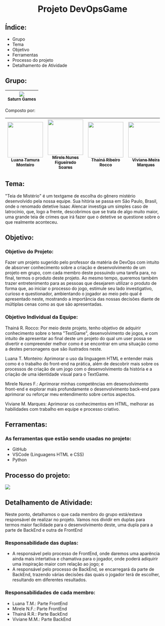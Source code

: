 <h1 align="center"> Projeto DevOpsGame </h1>

<h2> Índice: </h2>
<ul>
<li> Grupo </li>
<li> Tema </li>
<li> Objetivo </li>
<li> Ferramentas </li>
<li> Processo do projeto </li>
<li> Detalhamento de Atividade</li>
</ul>

<h2> Grupo: </h2>

|<img loading="lazy" src="https://github.com/lu-tamura/TextGame_Devops/assets/159657768/0aaab330-d9a3-4bd8-8bbb-48717734302e"/><br><sub>Saturn Games</sub>|
| :---: |

<p> Composto por: </p>

| [<img loading="lazy" src="https://github.com/lu-tamura/TextGame_Devops/assets/159657768/57633be9-d9bd-4477-8a48-a82ba956fe55" width=115><br><sub> Luana Tamura Monteiro </sub>](https://github.com/lu-tamura) | [<img loading="lazy" src="https://github.com/lu-tamura/TextGame_Devops/assets/159657768/237a0209-ab70-4083-b9ab-bca7fc059902" width=115><br><sub> Mirele Nunes Figueiredo Soares </sub>](https://github.com/MireleSoares) | [<img loading="lazy" src="https://github.com/lu-tamura/TextGame_Devops/assets/159657768/2e165f02-d23e-48fc-9ac1-ea2f69d98365" width=115><br><sub>Thainá Ribeiro Rocco</sub>](https://github.com/ThRibR)| [<img loading="lazy" src="https://github.com/lu-tamura/TextGame_Devops/assets/159657768/1bd00fba-a56b-4726-ba1f-5bb42023ec79" width=115><br><sub> Viviane Meira Marques </sub>](https://github.com/VivianeMeiraMarques) |
| :---: | :---: | :---: | :---: | 

<h2> Tema: </h2> 
<p> "Teia de Mistério" é um textgame de escolha do gênero mistério desenvolvido pela nossa equipe. Sua hitória se passa em São Paulo, Brasil, onde o renomado detetive Isaac Alencar investiga um simples caso de latrocínio, que, logo a frente, descobrimos que se trata de algo muito maior, uma grande teia de crimes que irá fazer que o detetive se questione sobre o que realmente aconteceu.</p>

<h2> Objetivo: </h2>

<h3> Objetivo do Projeto: </h3>
<p> Fazer um projeto sugerido pelo professor da matéria de DevOps com intuito de absorver conhecimento sobre a criação e desenvolvimento de um projeto em grupo, com cada membro deste possuindo uma tarefa para, no final, termos o produto deste projeto. Ao mesmo tempo, queremos também trazer entretenimento para as pessoas que desejarem utilizar o produto de forma que, ao iniciar o processo do jogo, estimule seu lado investigativo, curioso e questionador, ambientando o jogador ao meio pelo qual é apresentado neste, mostrando a importância das nossas decisões diante de múltiplas cenas como as que são apresentadas.
</p>

<h3> Objetivo Individual da Equipe: </h3>
<p> Thainá R. Rocco: Por meio deste projeto, tenho objetivo de adquirir conhecimento sobre o tema "TextGame", desenvolvimento de jogos, e com intuito de apresentar ao final deste um projeto do qual um user possa se divertir e compreender melhor como é se encontrar em uma situação como a destes personagens que são ilustrados neste.</p>

<p> Luana T. Monteiro: Aprimorar o uso da linguagem HTML e entender mais como é o trabalho do front-end na prática, além de descobrir mais sobre os processos de criação de um jogo com o desenvolvimento da história e a criação de uma identidade visual para o TextGame.</p>

<p> Mirele Nunes F.: Aprimorar minhas competências em desenvolvimento front-end e explorar mais profundamente o desenvolvimento back-end para aprimorar ou reforçar meu entendimento sobre certos aspectos.</p>

<p> Viviane M. Marques: Aprimorar os conhecimentos em HTML, melhorar as habilidades com trabalho em equipe e processo criativo. </p>

<h2> Ferramentas: </h2>
<h3> As ferramentas que estão sendo usadas no projeto: </h3>
<ul>
<li> GitHub</li>
<li> VSCode (Linguagens HTML e CSS) </li>
<li> Python </li>
</ul>

<h2> Processo do projeto: </h2>
<p>
 <img loading="lazy" src="http://img.shields.io/static/v1?label=STATUS&message=EM%20DESENVOLVIMENTO&color=GREEN&style=for-the-badge"/>
</p>


<h2> Detalhamento de Atividade: </h2>
<p> Neste ponto, detalhamos o que cada membro do grupo está/estava responsável de realizar no projeto. Vamos nos dividir em duplas para termos maior facilidade para o desenvolvimento deste, uma dupla para a parte de BackEnd e outra de FrontEnd </p>


<h3> Responsabilidade das duplas: </h3>
<ul>
<li> A responsável pelo processo de FrontEnd, onde daremos uma aparência ainda mais intertativa e chamativa para o jogador, onde poderá adiquirir uma inspiração maior com relação ao jogo; e </li>
<li> A responsável pelo processo de BackEnd, se encarregará da parte de BackEnd, trazendo várias decisões das quais o jogador terá de escolher, resultando em diferentes resultados. </li>
</ul>

<h3> Responsabilidades de cada membro: </h3>
<ul>
 <li> Luana T.M.: Parte FrontEnd </li>
 <li> Mirele N.F.: Parte FrontEnd </li>
 <li> Thainá R.R.: Parte BackEnd </li>
 <li> Viviane M.M.: Parte BackEnd </li>
</ul>
